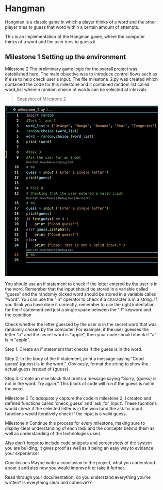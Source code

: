 # Hangman
Hangman is a classic game in which a player thinks of a word and the other player tries to guess that word within a certain amount of attempts.

This is an implementation of the Hangman game, where the computer thinks of a word and the user tries to guess it. 

Milestone 1 
Setting up the environment
---
Milestone 2
The preliminary game logic for the overall project was established here. The main objective was to introduce control flows such as if else to help check user's input. The file milestone_2.py was created which contained the code for this milestone and  it contained random list called word_list wherein random choice of words can be selected at intervals. 


> Snapshot of Milestone 2

![](images/Screenshot%202023-01-21%20at%2010.25.45.png)


You should use an if statement to check if the letter entered by the user is in the word. Remember that the input should be stored in a variable called "guess" and the randomly picked word should be stored in a variable called "word". You can use the "in" operator to check if a character is in a string. If you think you have done it correctly, remember to use the right indentation for the if statement and just a single space between the "if" keyword and the condition

Check whether the letter guessed by the user is in the secret word that was randomly chosen by the computer. For example, if the user guesses the letter "a" and the secret word is "apple", then your code should check if "a" is in "apple".

Step 1. Create an if statement that checks if the guess is in the word.

Step 2. In the body of the if statement, print a message saying "Good guess! {guess} is in the word.". Obviously, format the string to show the actual guess instead of {guess}.

Step 3. Create an else block that prints a message saying "Sorry, {guess} is not in the word. Try again." This block of code will run if the guess is not in the word.



Milestone 3
To adequately capture the code in milestone 2, I created and defined functions called 'check_guess' and 'ask_for_input'.
These fucntions would check if the selected letter is in the word and the ask for input functions would iteratively check if the input is a valid guess.


Milestone n
Continue this process for every milestone, making sure to display clear understanding of each task and the concepts behind them as well as understanding of the technologies used.

Also don't forget to include code snippets and screenshots of the system you are building, it gives proof as well as it being an easy way to evidence your experience!

Conclusions
Maybe write a conclusion to the project, what you understood about it and also how you would improve it or take it further.

Read through your documentation, do you understand everything you've written? Is everything clear and cohesive??